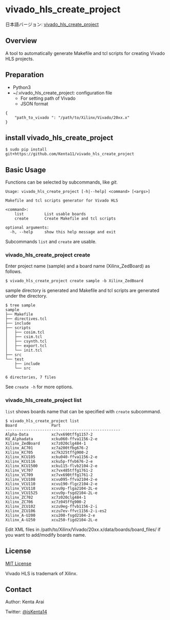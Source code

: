 # vivado_hls_create_project

日本語バージョン: [vivado_hls_create_project](README-jp.md)

## Overview

A tool to automatically generate Makefile and tcl scripts for creating Vivado HLS projects.

## Preparation

- Python3
- ~/.vivado_hls_create_project: configuration file
	- For setting path of Vivado
	- JSON format

```
{
    "path_to_vivado ": "/path/to/Xilinx/Vivado/20xx.x"
}
```

## install vivado_hls_create_project

```
$ sudo pip install git+https://github.com/Kenta11/vivado_hls_create_project
```

## Basic Usage

Functions can be selected by subcommands, like *git*.

```
Usage: vivado_hls_create_project [-h|--help] <command> [<args>]

Makefile and tcl scripts generator for Vivado HLS

<command>:
    list         List usable boards
    create       Create Makefile and tcl scripts

optional arguments:
  -h, --help     show this help message and exit
```

Subcommands `list` and `create` are usable.

### vivado_hls_create_project create

Enter project name (sample) and a board name (Xilinx_ZedBoard) as follows.

```
$ vivado_hls_create_project create sample -b Xilinx_ZedBoard
```

sample directory is generated and Makefile and tcl scripts are generated under the directory.

```
$ tree sample
sample
├── Makefile
├── directives.tcl
├── include
├── scripts
│   ├── cosim.tcl
│   ├── csim.tcl
│   ├── csynth.tcl
│   ├── export.tcl
│   └── init.tcl
├── src
└── test
    ├── include
    └── src

6 directories, 7 files
```

See `create -h` for more options.

### vivado_hls_create_project list

`list` shows boards name that can be specified with `create` subcommand.

```
$ vivado_hls_create_project list
Board               Part
--------------------------------------------------
Alpha-Data          xc7vx690tffg1157-2
KU_Alphadata        xcku060-ffva1156-2-e
Xilinx_ZedBoard     xc7z020clg484-1
Xilinx_AC701        xc7a200tfbg676-2
Xilinx_KC705        xc7k325tffg900-2
Xilinx_KCU105       xcku040-ffva1156-2-e
Xilinx_KCU116       xcku5p-ffvb676-2-e
Xilinx_KCU1500      xcku115-flvb2104-2-e
Xilinx_VC707        xc7vx485tffg1761-2
Xilinx_VC709        xc7vx690tffg1761-2
Xilinx_VCU108       xcvu095-ffva2104-2-e
Xilinx_VCU110       xcvu190-flgc2104-2-e
Xilinx_VCU118       xcvu9p-flga2104-2L-e
Xilinx_VCU1525      xcvu9p-fsgd2104-2L-e
Xilinx_ZC702        xc7z020clg484-1
Xilinx_ZC706        xc7z045ffg900-2
Xilinx_ZCU102       xczu9eg-ffvb1156-2-i
Xilinx_ZCU106       xczu7ev-ffvc1156-2-i-es2
Xilinx_A-U200       xcu200-fsgd2104-2-e
Xilinx_A-U250       xcu250-figd2104-2L-e
```

Edit XML files in /path/to/Xilinx/Vivado/20xx.x/data/boards/board_files/ if you want to add/modify boards name.

## License

[MIT License](LICENSE)

Vivado HLS is trademark of Xilinx.

## Contact

Author: Kenta Arai

Twitter: [@isKenta14](https://twitter.com/isKenta14)
